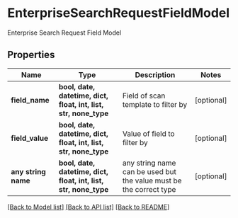 # EnterpriseSearchRequestFieldModel

Enterprise Search Request Field Model

## Properties
Name | Type | Description | Notes
------------ | ------------- | ------------- | -------------
**field_name** | **bool, date, datetime, dict, float, int, list, str, none_type** | Field of scan template to filter by | [optional] 
**field_value** | **bool, date, datetime, dict, float, int, list, str, none_type** | Value of field to filter by | [optional] 
**any string name** | **bool, date, datetime, dict, float, int, list, str, none_type** | any string name can be used but the value must be the correct type | [optional]

[[Back to Model list]](../README.md#documentation-for-models) [[Back to API list]](../README.md#documentation-for-api-endpoints) [[Back to README]](../README.md)


